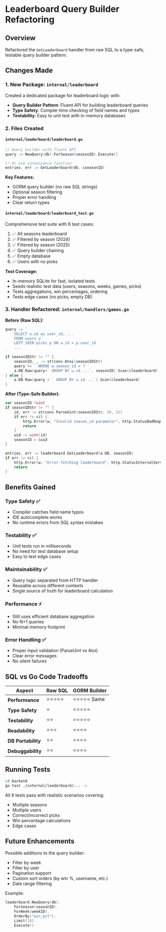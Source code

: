 # Leaderboard Query Builder Refactoring

## Overview

Refactored the `GetLeaderboard` handler from raw SQL to a type-safe, testable query builder pattern.

## Changes Made

### 1. New Package: `internal/leaderboard`

Created a dedicated package for leaderboard logic with:
- **Query Builder Pattern**: Fluent API for building leaderboard queries
- **Type Safety**: Compile-time checking of field names and types
- **Testability**: Easy to unit test with in-memory databases

### 2. Files Created

#### `internal/leaderboard/leaderboard.go`
```go
// Query builder with fluent API
query := NewQuery(db).ForSeason(seasonID).Execute()

// Or use convenience function
entries, err := GetLeaderboard(db, &seasonID)
```

**Key Features:**
- GORM query builder (no raw SQL strings)
- Optional season filtering
- Proper error handling
- Clear return types

#### `internal/leaderboard/leaderboard_test.go`
Comprehensive test suite with 6 test cases:
1. ✅ All seasons leaderboard
2. ✅ Filtered by season (2024)
3. ✅ Filtered by season (2025)
4. ✅ Query builder chaining
5. ✅ Empty database
6. ✅ Users with no picks

**Test Coverage:**
- In-memory SQLite for fast, isolated tests
- Seeds realistic test data (users, seasons, weeks, games, picks)
- Tests aggregations, win percentages, ordering
- Tests edge cases (no picks, empty DB)

### 3. Handler Refactored: `internal/handlers/games.go`

**Before (Raw SQL):**
```go
query := `
    SELECT u.id as user_id, ...
    FROM users u
    LEFT JOIN picks p ON u.id = p.user_id
    ...
`
if seasonIDStr != "" {
    seasonID, _ := strconv.Atoi(seasonIDStr)
    query += ` WHERE w.season_id = ?`
    a.DB.Raw(query+` GROUP BY u.id ...`, seasonID).Scan(&leaderboard)
} else {
    a.DB.Raw(query + ` GROUP BY u.id ...`).Scan(&leaderboard)
}
```

**After (Type-Safe Builder):**
```go
var seasonID *uint
if seasonIDStr != "" {
    id, err := strconv.ParseUint(seasonIDStr, 10, 32)
    if err != nil {
        http.Error(w, "Invalid season_id parameter", http.StatusBadRequest)
        return
    }
    uid := uint(id)
    seasonID = &uid
}

entries, err := leaderboard.GetLeaderboard(a.DB, seasonID)
if err != nil {
    http.Error(w, "Error fetching leaderboard", http.StatusInternalServerError)
    return
}
```

## Benefits Gained

### Type Safety ✅
- Compiler catches field name typos
- IDE autocomplete works
- No runtime errors from SQL syntax mistakes

### Testability ✅
- Unit tests run in milliseconds
- No need for test database setup
- Easy to test edge cases

### Maintainability ✅
- Query logic separated from HTTP handler
- Reusable across different contexts
- Single source of truth for leaderboard calculation

### Performance ⚡
- Still uses efficient database aggregation
- No N+1 queries
- Minimal memory footprint

### Error Handling ✅
- Proper input validation (ParseUint vs Atoi)
- Clear error messages
- No silent failures

## SQL vs Go Code Tradeoffs

| Aspect | Raw SQL | GORM Builder |
|--------|---------|--------------|
| **Performance** | ⭐⭐⭐⭐⭐ | ⭐⭐⭐⭐⭐ Same |
| **Type Safety** | ⭐ | ⭐⭐⭐⭐⭐ |
| **Testability** | ⭐⭐ | ⭐⭐⭐⭐⭐ |
| **Readability** | ⭐⭐⭐ | ⭐⭐⭐⭐ |
| **DB Portability** | ⭐⭐ | ⭐⭐⭐⭐ |
| **Debuggability** | ⭐⭐ | ⭐⭐⭐⭐ |

## Running Tests

```bash
cd backend
go test ./internal/leaderboard/... -v
```

All 6 tests pass with realistic scenarios covering:
- Multiple seasons
- Multiple users
- Correct/incorrect picks
- Win percentage calculations
- Edge cases

## Future Enhancements

Possible additions to the query builder:
- Filter by week
- Filter by user
- Pagination support
- Custom sort orders (by win %, username, etc.)
- Date range filtering

Example:
```go
leaderboard.NewQuery(db).
    ForSeason(seasonID).
    ForWeek(weekID).
    OrderBy("win_pct").
    Limit(10).
    Execute()
```
